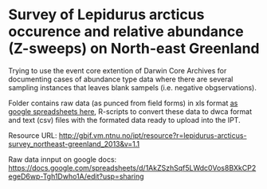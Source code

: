 # Survey of Lepidurus arcticus occurence and relative abundance (Z-sweeps) on North-east Greenland

Trying to use the event core extention of Darwin Core Archives for documenting cases of abundance type data where there are several sampling instances that leaves blank sampels (i.e. negative obgservations). 

Folder contains raw data (as punced from field forms) in xls format [as google spreadsheets here](https://docs.google.com/spreadsheets/d/1AkZSzhSqf5LWdc0Vos8BXkCP2egeD6wp-Tgh1Dwho1A/edit#gid=1754021832), R-scripts to convert these data to dwca format and text (csv) files with the formated data ready to upload into the IPT. 

Resource URL: http://gbif.vm.ntnu.no/ipt/resource?r=lepidurus-arcticus-survey_northeast-greenland_2013&v=1.1

Raw data innput on google docs: https://docs.google.com/spreadsheets/d/1AkZSzhSqf5LWdc0Vos8BXkCP2egeD6wp-Tgh1Dwho1A/edit?usp=sharing

